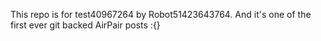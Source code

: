 This repo is for test40967264 by Robot51423643764. And it's one of the first ever git backed AirPair posts :{}